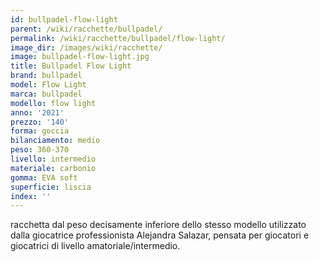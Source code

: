 ```yaml
---
id: bullpadel-flow-light
parent: /wiki/racchette/bullpadel/
permalink: /wiki/racchette/bullpadel/flow-light/
image_dir: /images/wiki/racchette/
image: bullpadel-flow-light.jpg
title: Bullpadel Flow Light
brand: bullpadel
model: Flow Light
marca: bullpadel
modello: flow light
anno: '2021'
prezzo: '140'
forma: goccia
bilanciamento: medio
peso: 360-370
livello: intermedio
materiale: carbonio
gomma: EVA soft
superficie: liscia
index: ''
---
```

racchetta dal peso decisamente inferiore dello stesso modello utilizzato dalla giocatrice professionista Alejandra Salazar, pensata per giocatori e giocatrici di livello amatoriale/intermedio.